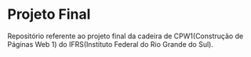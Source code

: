 # Projeto Final
Repositório referente ao projeto final da cadeira de CPW1(Construção de Páginas Web 1) do IFRS(Instituto Federal do Rio Grande do Sul). 

